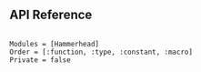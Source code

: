 ## API Reference

```@index
```

```@autodocs
Modules = [Hammerhead]
Order = [:function, :type, :constant, :macro]
Private = false
```
